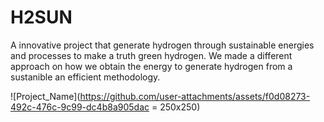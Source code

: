 # H2SUN
A innovative project that generate hydrogen through sustainable energies and processes to make a truth green hydrogen. We made a different approach on how we obtain the energy to generate hydrogen from a sustanible an efficient methodology.

![Project_Name](https://github.com/user-attachments/assets/f0d08273-492c-476c-9c99-dc4b8a905dac = 250x250)
